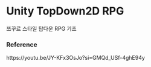 # Unity TopDown2D RPG
쯔꾸르 스타일 탑다운 RPG 기초
 <h3>Reference</h3>
 https://youtu.be/JY-KFx3OsJo?si=GMQd_USf-4ghE94y
